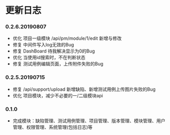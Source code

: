 # 更新日志

### 0.2.6.20190807
* 优化 项目一级模块 /api/pm/module/1/edit 新增与修改
* 修复 中间件写入log无效的Bug
* 修复 DashBoard 待我解决显示为0的Bug
* 优化 当使用id搜索时，不在判断状态
* 修复 测试用例编辑页面，上传附件失败的Bug

### 0.2.5.20190715
* 修复 /api/support/upload 新增缺陷、新增测试用例上传图片失败的Bug
* 优化 项目模块，减少不必要的一/二级模块api

### 0.1.0
* 完成模块：缺陷管理、测试用例管理、项目管理、版本管理、模块管理、用户管理、权限管理、系统管理(包括日志)等
